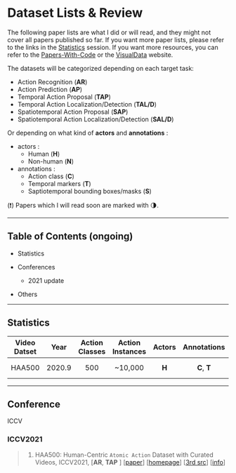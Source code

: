 # Dataset Lists & Review 

The following paper lists are what I did or will read, and they might not cover all papers published so far. If you want more paper lists, please refer to the links in the [Statistics](#Statistics) session. If you want more resources, you can refer to the [Papers-With-Code](https://paperswithcode.com/datasets?q=action&v=lst&o=match) or the [VisualData](https://visualdata.io/discovery) website. 

The datasets will be categorized depending on each target task: 

* Action Recognition (**AR**)
* Action Prediction (**AP**)
* Temporal Action Proposal (**TAP**)
* Temporal Action Localization/Detection (**TAL/D**)
* Spatiotemporal Action Proposal (**SAP**)
* Spatiotemporal Action Localization/Detection (**SAL/D**)



Or depending on what kind of **actors** and **annotations** :

- actors : 
  - Human (**H**)
  - Non-human (**N**)
- annotations : 
  - Action class (**C**)
  - Temporal markers (**T**)
  - Saptiotemporal bounding boxes/masks (**S**)



(:exclamation:) Papers which I will read soon are marked with  :last_quarter_moon:. 

---

## Table of Contents (ongoing)

* Statistics 
* Conferences 
  * 2021 update 
  
* Others 

---

## Statistics 

| Video Datset | Year | Action Classes | Action Instances | Actors | Annotations | Theme/Purpose |
|:-:           |:-:   |:-:|:-:|:-:|:-:|:-:           |
| HAA500 | 2020.9 | 500 | ~10,000 | **H** | **C**, **T** | course-grained atomic actions |



---

## Conference

ICCV



### ICCV2021

> 1. HAA500: Human-Centric ```Atomic Action``` Dataset with Curated Videos, ICCV2021, [**AR**, **TAP** ] [[paper](https://openaccess.thecvf.com/content/ICCV2021/papers/Chung_HAA500_Human-Centric_Atomic_Action_Dataset_With_Curated_Videos_ICCV_2021_paper.pdf)] [[homepage](https://www.cse.ust.hk/haa/)] [[3rd src](https://paperswithcode.com/paper/haa500-human-centric-atomic-action-dataset)] [[info](https://paperswithcode.com/dataset/haa500)] 

